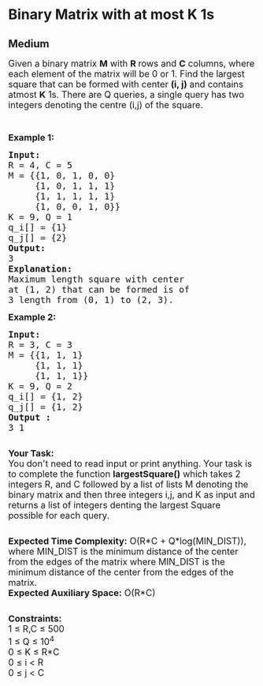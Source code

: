 # Binary Matrix with at most K 1s
## Medium
<div class="problems_problem_content__Xm_eO"><p><span style="font-size:18px">Given a binary matrix <strong>M</strong> with <strong>R </strong>rows and <strong>C</strong> columns, where each element of the matrix will be 0 or 1. Find the largest square that can be formed with center <strong>(i, j)</strong> and contains atmost <strong>K</strong> 1s. There are Q queries, a single query has two integers denoting the centre (i,j) of the square.</span></p>

<p>&nbsp;</p>

<p><span style="font-size:18px"><strong>Example 1:</strong></span></p>

<pre><span style="font-size:18px"><strong>Input:
</strong>R = 4, C = 5
M = {{1, 0, 1, 0, 0}&nbsp;
     {1, 0, 1, 1, 1}&nbsp;
     {1, 1, 1, 1, 1}&nbsp;
     {1, 0, 0, 1, 0}}
K = 9, Q = 1
q_i[] = {1}
q_j[] = {2}
<strong>Output:
</strong>3
<strong>Explanation:</strong>
Maximum length square with center
at (1, 2)&nbsp;that can be formed is of
3 length from (0, 1) to (2, 3).</span>
</pre>

<div><span style="font-size:18px"><strong>Example 2:</strong></span></div>

<pre><span style="font-size:18px"><strong>Input:
</strong>R = 3, C = 3
M = {{1, 1, 1}&nbsp;
     {1, 1, 1}&nbsp;
     {1, 1, 1}}
K = 9, Q = 2
q_i[] = {1, 2}
q_j[] = {1, 2}
<strong>Output :</strong>
3 1</span>
</pre>

<p><br>
<span style="font-size:18px"><strong>Your Task:&nbsp;&nbsp;</strong><br>
You don't need to read input or print anything. Your task is to complete the function <strong>largestSquare()</strong>&nbsp;which takes 2 integers R, and C followed by a list of lists M denoting the binary matrix and then three integers i,j, and K as input and returns a list of integers denting the largest Square possible for each query.</span></p>

<p><br>
<span style="font-size:18px"><strong>Expected Time Complexity:</strong> O(R*C + Q*log(MIN_DIST)), </span> <span style="font-size:18px">where MIN_DIST is the minimum distance of the center from the edges of the matrix where MIN_DIST is the minimum distance of the center from the edges of the matrix.<br>
<strong>Expected Auxiliary Space:</strong> O(R*C)</span></p>

<p><br>
<span style="font-size:18px"><strong>Constraints:</strong><br>
1 ≤ R,C ≤ 500<br>
1 ≤ Q ≤ 10<sup>4</sup><br>
0 ≤ K ≤ R*C<br>
0 ≤ i &lt; R<br>
0 ≤ j &lt; C</span></p>
</div>